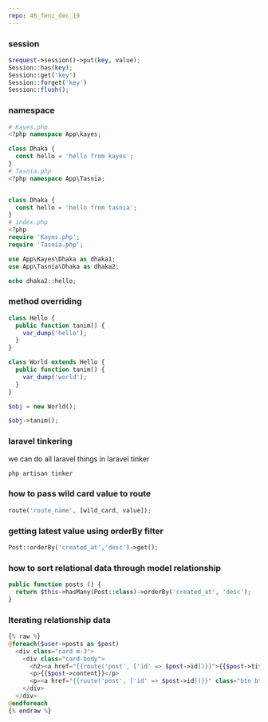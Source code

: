 ```yaml
---
repo: 46_feni_dec_19
---
```


### session
~~~php
$request->session()->put(key, value);
Session::has(key);
Session::get('key')
Session::forget('key')
Session::flush();
~~~

### namespace

~~~php
# Kayes.php
<?php namespace App\kayes;

class Dhaka {
  const hello = 'hello from kayes';
}
# Tasnia.php
<?php namespace App\Tasnia;


class Dhaka {
  const hello = 'hello from tasnia';
}
# index.php
<?php
require 'Kayes.php';
require 'Tasnia.php';

use App\Kayes\Dhaka as dhaka1;
use App\Tasnia\Dhaka as dhaka2;

echo dhaka2::hello;
~~~

### method overriding 

~~~php
class Hello {
  public function tanim() {
    var_dump('hello');
  }
}

class World extends Hello {
  public function tanim() {
    var_dump('world');
  }
}

$obj = new World();

$obj->tanim();
~~~

### laravel tinkering 
we can do all laravel things in laravel tinker
~~~bash
php artisan tinker
~~~

### how to pass wild card value to route
~~~php
route('route_name', [wild_card, value]);
~~~

### getting latest value  using orderBy filter
~~~php
Post::orderBy('created_at','desc')->get();
~~~

### how to sort relational data through model relationship
~~~php
public function posts () {
  return $this->hasMany(Post::class)->orderBy('created_at', 'desc');
}
~~~

### Iterating relationship data 
~~~php
{% raw %}
@foreach($user->posts as $post)
  <div class="card m-3">
    <div class="card-body">
      <h2><a href="{{route('post', ['id' => $post->id])}}">{{$post->title}}</a> by <a href="{{route('author', ['id' => $post->user->id])}}">{{$post->user->name}}</a> on <span class="text-muted">Dec 12, 2017</span></h2>
      <p>{{$post->content}}</p>
      <p><a href="{{route('post', ['id' => $post->id])}}" class="btn btn-info">read more</a></p>
    </div>
  </div>
@endforeach
{% endraw %}
~~~




















